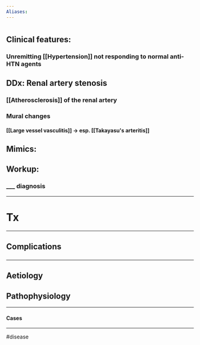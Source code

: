 ```yaml
---
Aliases:
---
```

# 
## Clinical features:
### Unremitting [[Hypertension]] not responding to normal anti-HTN agents
## DDx: Renal artery stenosis
### [[Atherosclerosis]] of the renal artery
### Mural changes
#### [[Large vessel vasculitis]] -> esp. [[Takayasu's arteritis]]
## Mimics:
###
## Workup:
### ___ diagnosis
---
# Tx

---
## Complications
###

---
## Aetiology
## Pathophysiology

---
#### Cases


---
#disease 